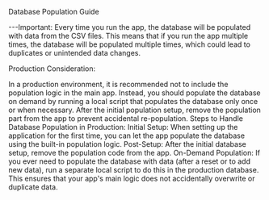 Database Population Guide


---Important: Every time you run the app, the database will be populated with data from the CSV files. This means that if you run the app multiple times, the database will be populated multiple times, which could lead to duplicates or unintended data changes.

Production Consideration:

In a production environment, it is recommended not to include the population logic in the main app.
Instead, you should populate the database on demand by running a local script that populates the database only once or when necessary.
After the initial population setup, remove the population part from the app to prevent accidental re-population.
Steps to Handle Database Population in Production:
Initial Setup:
When setting up the application for the first time, you can let the app populate the database using the built-in population logic.
Post-Setup:
After the initial database setup, remove the population code from the app.
On-Demand Population:
If you ever need to populate the database with data (after a reset or to add new data), run a separate local script to do this in the production database.
This ensures that your app's main logic does not accidentally overwrite or duplicate data.
